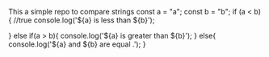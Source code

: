 This a simple repo to compare strings
const a = "a";
const b = "b";
if (a < b){
    //true 
    console.log('${a} is less than ${b}');

}
else if(a > b){
    console.log('${a} is greater than ${b}');
}
else{
    console.log('${a} and ${b} are  equal .');
}
